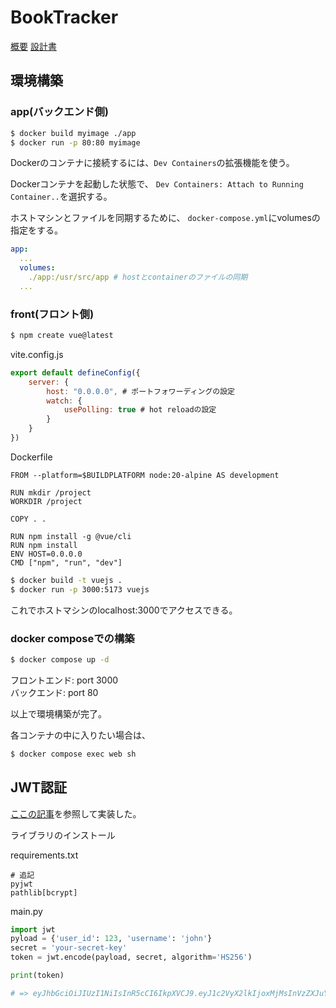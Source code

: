 # BookTracker

[概要](https://butter-epoch-8f2.notion.site/booktracker-eb0c7435171c4e82b9460f067fe6cbda?pvs=4)
[設計書](https://butter-epoch-8f2.notion.site/BookTracker-fecb4769c1254e01a178bbc0f603cea5?pvs=4)



## 環境構築

### app(バックエンド側)

```bash
$ docker build myimage ./app
$ docker run -p 80:80 myimage
```

Dockerのコンテナに接続するには、`Dev Containers`の拡張機能を使う。

Dockerコンテナを起動した状態で、
`Dev Containers: Attach to Running Container..`を選択する。

ホストマシンとファイルを同期するために、
`docker-compose.yml`にvolumesの指定をする。

```yaml
app:
  ...
  volumes:
    ./app:/usr/src/app # hostとcontainerのファイルの同期
  ...
```




### front(フロント側)

```bash
$ npm create vue@latest
```

vite.config.js
```js
export default defineConfig({
    server: {
        host: "0.0.0.0", # ポートフォワーディングの設定
        watch: {
            usePolling: true # hot reloadの設定
        }
    }
})    
```

Dockerfile
```
FROM --platform=$BUILDPLATFORM node:20-alpine AS development

RUN mkdir /project
WORKDIR /project

COPY . .

RUN npm install -g @vue/cli
RUN npm install
ENV HOST=0.0.0.0
CMD ["npm", "run", "dev"]
```

```bash
$ docker build -t vuejs .
$ docker run -p 3000:5173 vuejs
```

これでホストマシンのlocalhost:3000でアクセスできる。

### docker composeでの構築

```bash
$ docker compose up -d
```

フロントエンド: port 3000  
バックエンド: port 80  

以上で環境構築が完了。

各コンテナの中に入りたい場合は、
```bash
$ docker compose exec web sh
```



## JWT認証

[ここの記事](https://chocottopro.com/?p=493)を参照して実装した。


ライブラリのインストール  

requirements.txt
```
# 追記
pyjwt
pathlib[bcrypt]
```

main.py
```python
import jwt
pyload = {'user_id': 123, 'username': 'john'}
secret = 'your-secret-key'
token = jwt.encode(payload, secret, algorithm='HS256')

print(token)

# => eyJhbGciOiJIUzI1NiIsInR5cCI6IkpXVCJ9.eyJ1c2VyX2lkIjoxMjMsInVzZXJuYW1lIjoiam9obiJ9.GLAqBbc7CE9_5XLR3UbEjV9l2p-mS2433zPnqy0uEWA

```







